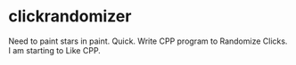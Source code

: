 # clickrandomizer
Need to paint stars in paint. Quick. Write CPP program to Randomize Clicks. I am starting to Like CPP.
